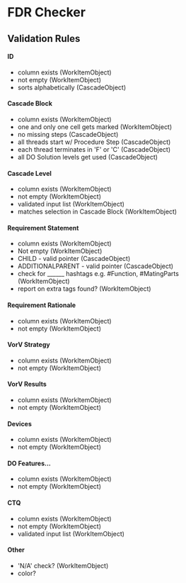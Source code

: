 # FDR Checker #

## Validation Rules ##
#### ID ####
- column exists (WorkItemObject)
- not empty (WorkItemObject)
- sorts alphabetically (CascadeObject)
#### Cascade Block ####
- column exists (WorkItemObject)
- one and only one cell gets marked (WorkItemObject)
- no missing steps (CascadeObject)
- all threads start w/ Procedure Step (CascadeObject)
- each thread terminates in 'F' or 'C' (CascadeObject)
- all DO Solution levels get used (CascadeObject)
#### Cascade Level ####
- column exists (WorkItemObject)
- not empty (WorkItemObject)
- validated input list (WorkItemObject)
- matches selection in Cascade Block (WorkItemObject)
#### Requirement Statement ####
- column exists (WorkItemObject)
- Not empty (WorkItemObject)
- CHILD - valid pointer (CascadeObject)
- ADDITIONALPARENT - valid pointer (CascadeObject)
- check for ______ hashtags e.g. #Function, #MatingParts (WorkItemObject)
- report on extra tags found? (WorkItemObject)
#### Requirement Rationale ####
- column exists (WorkItemObject)
- not empty (WorkItemObject)
#### VorV Strategy ####
- column exists (WorkItemObject)
- not empty (WorkItemObject)
#### VorV Results ####
- column exists (WorkItemObject)
- not empty (WorkItemObject)
#### Devices ####
- column exists (WorkItemObject)
- not empty (WorkItemObject)
#### DO Features... ####
- column exists (WorkItemObject)
- not empty (WorkItemObject)
#### CTQ ####
- column exists (WorkItemObject)
- not empty (WorkItemObject)
- validated input list (WorkItemObject)
#### Other ####
- 'N/A' check? (WorkItemObject)
- color? 
